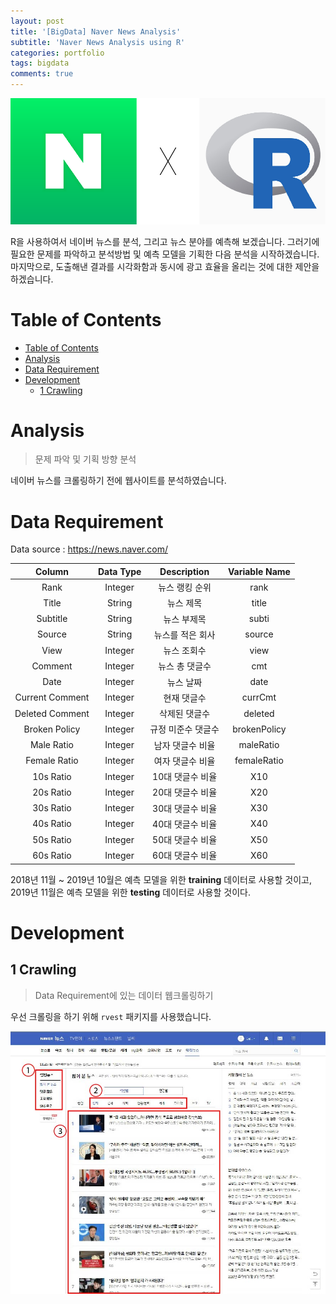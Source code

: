 ```yaml
---
layout: post
title: '[BigData] Naver News Analysis'
subtitle: 'Naver News Analysis using R'
categories: portfolio
tags: bigdata
comments: true
---
```

![Naver x RStudio](/assets/img/portfolio/portfolio-naver_news_analysis_01.png)

R을 사용하여서 네이버 뉴스를 분석, 그리고 뉴스 분야를 예측해 보겠습니다. 그러기에 필요한 문제를 파악하고 분석방법 및 예측 모델을 기획한 다음 분석을 시작하겠습니다. 마지막으로, 도출해낸 결과를 시각화함과 동시에 광고 효율을 올리는 것에 대한 제안을 하겠습니다.

# Table of Contents

- [Table of Contents](#table-of-contents)
- [Analysis](#analysis)
- [Data Requirement](#data-requirement)
- [Development](#development)
  - [1 Crawling](#1-crawling)

# Analysis

> 문제 파악 및 기획 방향 분석

네이버 뉴스를 크롤링하기 전에 웹사이트를 분석하였습니다.



# Data Requirement

Data source : https://news.naver.com/

| Column | Data Type | Description | Variable Name |
|:---:|:---:|:---:|:---:|
| Rank | Integer | 뉴스 랭킹 순위 | rank |
| Title | String | 뉴스 제목 | title | 
| Subtitle | String | 뉴스 부제목 | subti |
| Source | String | 뉴스를 적은 회사 | source | 
| View | Integer | 뉴스 조회수 | view |
| Comment | Integer | 뉴스 총 댓글수 | cmt |
| Date | Integer | 뉴스 날짜 | date |
| Current Comment | Integer | 현재 댓글수 | currCmt |
| Deleted Comment | Integer | 삭제된 댓글수 | deleted |
| Broken Policy | Integer | 규정 미준수 댓글수 | brokenPolicy |
| Male Ratio | Integer | 남자 댓글수 비율 | maleRatio |
| Female Ratio | Integer | 여자 댓글수 비율 | femaleRatio |
| 10s Ratio | Integer | 10대 댓글수 비율 | X10 |
| 20s Ratio | Integer | 20대 댓글수 비율 | X20 |
| 30s Ratio | Integer | 30대 댓글수 비율 | X30 |
| 40s Ratio | Integer | 40대 댓글수 비율 | X40 |
| 50s Ratio | Integer | 50대 댓글수 비율 | X50 |
| 60s Ratio | Integer | 60대 댓글수 비율 | X60 |

2018년 11월 ~ 2019년 10월은 예측 모델을 위한 **training** 데이터로 사용할 것이고,<br>
2019년 11월은 예측 모델을 위한 **testing** 데이터로 사용할 것이다.

# Development

## 1 Crawling

> Data Requirement에 있는 데이터 웹크롤링하기

우선 크롤링을 하기 위해 `rvest` 패키지를 사용했습니다.

![News Website Analysis 01](/assets/img/portfolio/portfolio-naver_news_analysis_02.jpg)